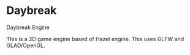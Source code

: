 # Daybreak
Daybreak Engine

This is a 2D game engine based of Hazel engine. This uses GLFW and GLAD/OpenGL.
